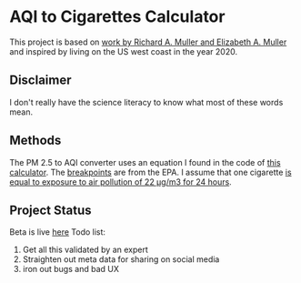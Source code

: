 # AQI to Cigarettes Calculator
This project is based on [work by Richard A. Muller and Elizabeth A. Muller](http://berkeleyearth.org/archive/air-pollution-and-cigarette-equivalence/) and inspired by living on the US west coast in the year 2020.

## Disclaimer
I don't really have the science literacy to know what most of these words mean.

## Methods
The PM 2.5 to AQI converter uses an equation I found in the code of [this calculator](https://www.airnow.gov/aqi/aqi-calculator/). The [breakpoints](https://www.epa.gov/sites/production/files/2014-05/documents/zell-aqi.pdf) are from the EPA. I assume that one cigarette [is equal to exposure to air pollution of 22 μg/m3 for 24 hours](http://berkeleyearth.org/archive/air-pollution-and-cigarette-equivalence/).

## Project Status
Beta is live [here](https://jasminedevv.github.io/AQI2cigarettes/)
Todo list:
1. Get all this validated by an expert
2. Straighten out meta data for sharing on social media
3. iron out bugs and bad UX
